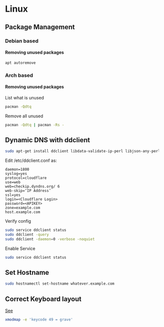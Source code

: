 # Linux

## Package Management

### Debian based

#### Removing unused packages

``` bash
apt autoremove
```

### Arch based

#### Removing unused packages

List what is unused

```bash
pacman -Qdtq
```

Remove all unused

```bash
pacman -Qdtq | pacman -Rs -
```

## Dynamic DNS with ddclient

```bash
sudo apt-get install ddclient libdata-validate-ip-perl libjson-any-perl net-tools
```

Edit  /etc/ddclient.conf as:

```
daemon=1800
syslog=yes
protocol=cloudflare
use=web
web=checkip.dyndns.org/ 6
web-skip=‘IP Address’
ssl=yes
login=<Cloudflare Login>
password=<APIKEY>
zone=example.com
host.example.com
```

Verify config

```bash
sudo service ddclient status
sudo ddclient -query
sudo ddclient -daemon=0 -verbose -noquiet
```

Enable Service

```bash
sudo service ddclient status
```

## Set Hostname

```bash
sudo hostnamectl set-hostname whatever.example.com
```


## Correct Keyboard layout

[See](https://gist.github.com/keckelt/0ba90f8840e2903bfdc54c7e19ad4613)

```bash
xmodmap -e 'keycode 49 = grave'
```
